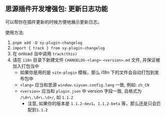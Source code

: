 ## 思源插件开发增强包: 更新日志功能

可以帮你在插件更新的时候方便地展示更新日志。

使用方法:

1. `pnpm add -D sy-plugin-changelog`
2. `import { track } from sy-plugin-changelog`
3. 在 onload 当中调用 `track(this)`
4. 请在 `i18n` 目录下新建文件 `CHANGELOG-<lang>-<version>.md` 文件, 并保证被加入打包当中
    - 如果你是用的是 `vite-plugin` 模板，那么 i18n 下的文件会自动打包到发布包中
    - `<lang>` 应当和思源 `window.siyuan.config.lang` 一致, 例如: `zh_CN`
    - `<version>` 应当和 `plugin.json` 中 version 字段一致, 且格式为 `/\d+\.\d+\.\d+/`, 如 `1.1.2`
        - 注意, 如果你的版本是 `1.1.2-dev1`、`1.1.2-beta` 等，那么还是只会匹配到`1.1.2`
